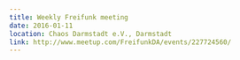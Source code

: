 ```yaml
---
title: Weekly Freifunk meeting
date: 2016-01-11
location: Chaos Darmstadt e.V., Darmstadt
link: http://www.meetup.com/FreifunkDA/events/227724560/
---
```

